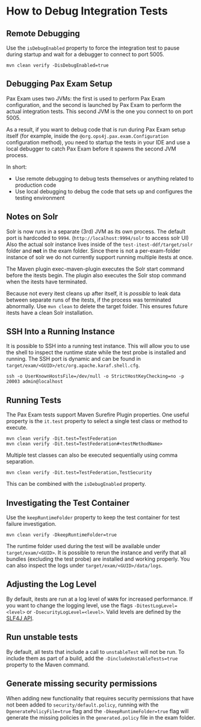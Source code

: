 # How to Debug Integration Tests

## Remote Debugging
Use the `isDebugEnabled` property to force the integration test to pause during startup and wait for a debugger to connect to port 5005.

```
mvn clean verify -DisDebugEnabled=true
```

## Debugging Pax Exam Setup
Pax Exam uses two JVMs: the first is used to perform Pax Exam configuration, and the second is launched by Pax Exam to perform the actual integration tests. This second JVM is the one you connect to on port 5005.

As a result, if you want to debug code that is run during Pax Exam setup itself (for example, inside the `@org.ops4j.pax.exam.Configuration` configuration method), you need to startup the tests in your IDE and use a local debugger to catch Pax Exam before it spawns the second JVM process.

In short:
* Use remote debugging to debug tests themselves or anything related to production code
* Use local debugging to debug the code that sets up and configures the testing environment

## Notes on Solr
Solr is now runs in a separate (3rd) JVM as its own process. The default port is hardcoded to `9994`. (`http://localhost:9994/solr` to access solr UI) Also the actual solr instance lives inside of the `test-itest-ddf/target/solr` folder and **not** in the exam folder. Since there is not a per-exam-folder instance of solr we do not currently support running multiple itests at once. 

The Maven plugin exec-maven-plugin executes the Solr start command before the itests begin. The plugin also executes the Solr stop command when the itests have terminated.

Because not every itest cleans up after itself, it is _possible_ to leak data between separate runs of the itests, if the process was terminated abnormally. Use `mvn clean` to delete the target folder. This ensures future itests have a clean Solr installation.

## SSH Into a Running Instance
It is possible to SSH into a running test instance. This will allow you to use the shell to inspect the runtime state while the test probe is installed and running. The SSH port is dynamic and can be found in `target/exam/<GUID>/etc/org.apache.karaf.shell.cfg`.

```
ssh -o UserKnownHostsFile=/dev/null -o StrictHostKeyChecking=no -p 20003 admin@localhost
```

## Running Tests
The Pax Exam tests support Maven Surefire Plugin properties. One useful property is the `it.test` property to select a single test class or method to execute.

```
mvn clean verify -Dit.test=TestFederation
mvn clean verify -Dit.test=TestFederation#<testMethodName>
```

Multiple test classes can also be executed sequentially using comma separation.

```
mvn clean verify -Dit.test=TestFederation,TestSecurity
```

This can be combined with the `isDebugEnabled` property.

## Investigating the Test Container
Use the `keepRuntimeFolder` property to keep the test container for test failure investigation.

```
mvn clean verify -DkeepRuntimeFolder=true
```

The runtime folder used during the test will be available under `target/exam/<GUID>`. It is possible to rerun the instance and verify that all bundles (excluding the test probe) are installed and working properly. You can also inspect the logs under `target/exam/<GUID>/data/logs`.

## Adjusting the Log Level
By default, itests are run at a log level of `WARN` for increased performance.
If you want to change the logging level, use the flags `-DitestLogLevel=<level>` or `-DsecurityLogLevel=<level>`. Valid levels are defined by the [SLF4J API](http://www.slf4j.org/api/org/apache/commons/logging/Log.html).

## Run unstable tests
By default, all tests that include a call to `unstableTest` will not be run. To include them as part of a build, add the `-DincludeUnstableTests=true` property to the Maven command.

## Generate missing security permissions
When adding new functionality that requires security permissions that have
not been added to `security/default.policy`, running with the `DgeneratePolicyFile=true`
flag and the `-DkeepRuntimeFolder=true` flag will generate the missing
policies in the `generated.policy` file in the exam folder.